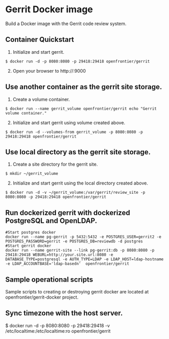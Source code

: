 # Gerrit Docker image
 Build a Docker image with the Gerrit code review system.
## Container Quickstart
  1. Initialize and start gerrit.

    $ docker run -d -p 8080:8080 -p 29418:29418 openfrontier/gerrit

  2. Open your browser to http://<dockerd host ip>:9000

## Use another container as the gerrit site storage.
  1. Create a volume container.

    $ docker run --name gerrit_volume openfrontier/gerrit echo "Gerrit volume container."

  2. Initialize and start gerrit using volume created above.

    $ docker run -d --volumes-from gerrit_volume -p 8080:8080 -p 29418:29418 openfrontier/gerrit

## Use local directory as the gerrit site storage.
  1. Create a site directory for the gerrit site.

    $ mkdir ~/gerrit_volume

  2. Initialize and start gerrit using the local directory created above.

    $ docker run -d -v ~/gerrit_volume:/var/gerrit/review_site -p 8080:8080 -p 29418:29418 openfrontier/gerrit

## Run dockerized gerrit with dockerized PostgreSQL and OpenLDAP.

    #Start postgres docker
    docker run --name pg-gerrit -p 5432:5432 -e POSTGRES_USER=gerrit2 -e POSTGRES_PASSWORD=gerrit -e POSTGRES_DB=reviewdb -d postgres
    #Start gerrit docker
    docker run --name gerrit-site --link pg-gerrit:db -p 8080:8080 -p 29418:29418 WEBURL=http://your.site.url:8080 -e DATABASE_TYPE=postgresql -e AUTH_TYPE=LDAP -e LDAP_HOST=ldap-hostname -e LDAP_ACCOUNTBASE='ldap-basedn'  openfrontier/gerrit

## Sample operational scripts
   Sample scripts to creating or destroying gerrit docker are located at openfrontier/gerrit-docker project.

## Sync timezone with the host server. 
   $ docker run -d -p 8080:8080 -p 29418:29418 -v /etc/localtime:/etc/localtime:ro openfrontier/gerrit

